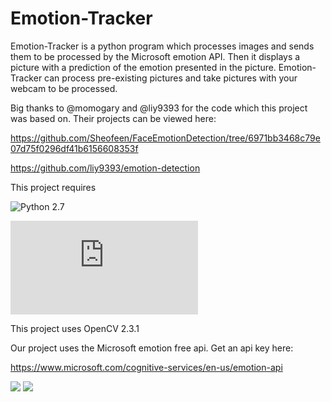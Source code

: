 # Emotion-Tracker

Emotion-Tracker is a python program which processes images and sends them to be processed by the Microsoft emotion API. Then it displays a picture with a prediction of the emotion presented in the picture. Emotion-Tracker can process pre-existing pictures and take pictures with your webcam to be processed. 

Big thanks to @momogary and @liy9393 for the code which this project was based on.
Their projects can be viewed here:

https://github.com/Sheofeen/FaceEmotionDetection/tree/6971bb3468c79e07d75f0296df41b6156608353f

https://github.com/liy9393/emotion-detection

This project requires

![Python 2.7](https://www.python.org/download/releases/2.7/)

![OpenCV](http://opencv-python-tutroals.readthedocs.io/en/latest/py_tutorials/py_setup/py_setup_in_windows/py_setup_in_windows.html) 

This project uses OpenCV 2.3.1

Our project uses the Microsoft emotion free api. Get an api key here:  

https://www.microsoft.com/cognitive-services/en-us/emotion-api

![](http://s32.postimg.org/xnl0y9qd1/Untitled.png)  ![](http://s32.postimg.org/k1owjgy45/xdd.png)
